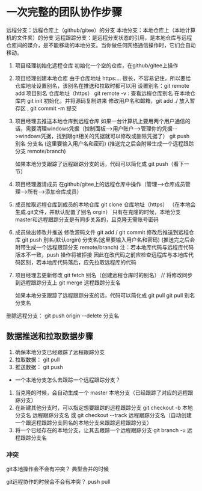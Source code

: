 # 一次完整的团队协作步骤

远程分支：远程仓库上（github/gitee）的分支
本地分支：本地仓库上（本地计算机的文件夹）的分支
远程跟踪分支：是远程分支状态的引用，是本地仓库与远程仓库间的媒介，是不能移动的本地分支。当你做任何网络通信操作时，它们会自动移动。

1. 项目经理初始化远程仓库
    初始化一个空的仓库，在github/gitee上操作

2. 项目经理创建本地仓库
    由于仓库地址 https:... 很长，不容易记住，所以要给仓库地址设置别名，该别名在推送和拉取时都可以用
    设置别名：git remote add 项目别名 仓库地址（https）
    git remote -v : 查看远程仓库别名
    在本地仓库内 git init 初始化，并将源码复制进来
    修改用户名和邮箱，git add ./ 放入暂存区 , git commit -m 提交

3. 项目经理去推送本地仓库到远程仓库
    如果一台计算机上要用两个用户通信的话，需要清理windows凭据（控制面板-->用户账户-->管理你的凭据-->windows凭据，找到跟git相关的凭据就可以修改或删除凭据了）
    git push 别名 分支名  (这里要输入用户名和密码)
    (推送完之后会附带生成一个远程跟踪分支 remote/branch)

    如果本地分支跟踪了远程跟踪分支的话，代码可以简化成 git push（看下一节）

4. 项目经理邀请成员
    在github/gitee上的远程仓库中操作（管理-->仓库成员管理-->所有-->添加仓库成员）

5. 成员拉取远程仓库到成员的本地仓库
    git clone 仓库地址（https）
    （在本地会生成.git文件，并默认配置了别名 orgin）
    只有在克隆的时候，本地分支master和远程跟踪分支是有同步关系的，且克隆无需账号密码

6. 成员做出修改并推送
    修改源码文件  git add  / git commit
    修改后推送到远程仓库 git push 别名(默认orgin) 分支名(这里要输入用户名和密码)
    (推送完之后会附带生成一个远程跟踪分支 remote/branch)
    注：若本地库代码与远程库代码版本不一致，push 操作将被拒接
    因此在改代码之前应检查远程库与本地库代码区别，若本地库代码落后，应先拉取远程库的代码

7. 项目经理去更新修改
    git fetch 别名（创建远程仓库时的别名） // 将修改同步到远程跟踪分支上
    git merge 远程跟踪分支名

    如果本地分支跟踪了远程跟踪分支的话，代码可以简化成 git pull
    git pull 别名 分支名

删除远程分支： git push origin --delete 分支名

## 数据推送和拉取数据步骤

1. 确保本地分支已经跟踪了远程跟踪分支
2. 拉取数据： git pull
3. 推送数据： git push

- 一个本地分支怎么去跟踪一个远程跟踪分支？

1. 当克隆的时候，会自动生成一个 master 本地分支（已经跟踪了对应的远程跟踪分支）
2. 在新建其他分支时，可以指定想要跟踪的远程跟踪分支
       git checkout -b 本地分支名 远程跟踪分支名
    或 git checkout --track 远程跟踪分支名（自动创建一个跟远程跟踪分支同名的本地分支来跟踪远程跟踪分支）
3. 将一个已经存在的本地分支，让其去跟踪一个远程跟踪分支
    git branch -u 远程跟踪分支名

### 冲突

git本地操作会不会有冲突？
    典型合并的时候

git远程协作的时候会不会有冲突？
    push
    pull
